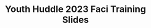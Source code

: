---
title: Youth Huddle 2023 Faci Training Slides
redirect_to: https://www.canva.com/design/DAFXdsYrB1o/KaXPf6QJX27rNIOR2tUqlA/view?utm_content=DAFXdsYrB1o&utm_campaign=designshare&utm_medium=link2&utm_source=sharebutton
redirect_from: 
  - /YH2023FacitTrainingSlides
  - /yh2023facittrainingslides
---